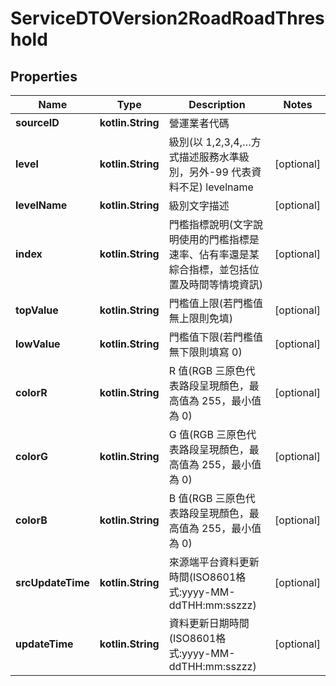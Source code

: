 
# ServiceDTOVersion2RoadRoadThreshold

## Properties
Name | Type | Description | Notes
------------ | ------------- | ------------- | -------------
**sourceID** | **kotlin.String** | 營運業者代碼 | 
**level** | **kotlin.String** | 級別(以 1,2,3,4,…方式描述服務水準級別，另外-99 代表資料不足) levelname |  [optional]
**levelName** | **kotlin.String** | 級別文字描述 |  [optional]
**index** | **kotlin.String** | 門檻指標說明(文字說明使用的門檻指標是速率、佔有率還是某綜合指標，並包括位置及時間等情境資訊) |  [optional]
**topValue** | **kotlin.String** | 門檻值上限(若門檻值無上限則免填) |  [optional]
**lowValue** | **kotlin.String** | 門檻值下限(若門檻值無下限則填寫 0) |  [optional]
**colorR** | **kotlin.String** | R 值(RGB 三原色代表路段呈現顏色，最高值為 255，最小值為 0) |  [optional]
**colorG** | **kotlin.String** | G 值(RGB 三原色代表路段呈現顏色，最高值為 255，最小值為 0) |  [optional]
**colorB** | **kotlin.String** | B 值(RGB 三原色代表路段呈現顏色，最高值為 255，最小值為 0) |  [optional]
**srcUpdateTime** | **kotlin.String** | 來源端平台資料更新時間(ISO8601格式:yyyy-MM-ddTHH:mm:sszzz) |  [optional]
**updateTime** | **kotlin.String** | 資料更新日期時間(ISO8601格式:yyyy-MM-ddTHH:mm:sszzz) |  [optional]



